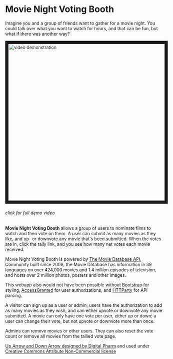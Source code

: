 # Movie Night Voting Booth
Imagine you and a group of friends want to gather for a movie night. You could talk over what you want to watch for hours, and that can be fun, but what if there was another way?

<a href='https://www.youtube.com/watch?v=IW968KKUFVg' target=_blank><img src='https://media.giphy.com/media/407ExqfEGikpJj1IQK/giphy.gif' 
alt="video demonstration" width="500" border="10" /></a>
###### *click for full demo video*

**Movie Night Voting Booth** allows a group of users to nominate films to watch and then vote on them. A user can submit as many movies as they like, and up- or downvote any movie that's been submitted. When the votes are in, click the tally link, and you see how many net votes each movie received.

Movie Night Voting Booth is powered by [The Movie Database API.](https://www.themoviedb.org/?language=en-US) Community built since 2008, the Movie Database has information in 39 languages on over 424,000 movies and 1.4 million episodes of television, and hosts over 2 million photos, posters and other images.

This webapp also would not have been possible without [Bootstrap](https://getbootstrap.com/) for styling, [AccessGranted](https://github.com/chaps-io/access-granted) for user authorizations, and [HTTParty](https://github.com/jnunemaker/httparty) for API parsing.

A visitor can sign up as a user or admin; users have the authorization to add as many movies as they wish, and can either upvote or downvote any movie submitted. A movie can only have one vote per user, either up or down; a user can change their vote, but not upvote or downvote more than once.

Admins can remove movies or other users. They can also reset the vote count or remove all movies from the tallied vote page.

[Up Arrow and Down Arrow designed by Digital Pharm](http://icongal.com/gallery/iconset/540/must_have/2) and used under [Creative Commons Attribute Non-Commercial license](https://creativecommons.org/licenses/by-nd/3.0/)

<!-- 
### Work in progress
A collection of users can submit what they want to watch for a movie night. Votes will be tallied for each movie, eventually returning the top movie.

Domain model:
users --< votes >-- movies

MVP: 
~~1. User will be able to submit as many movies as they wish.~~
  ~~* movies return user who submitted it~~
~~2. User will be able to up- or downvote a movie~~
~~3. votes will be tallied~~
~~4. List of movies returned, descending order of votes~~
~~5. can vote from movie show page (Eddie)~~

Stretch goals: 

~~* Movie knows which user submitted it~~  

~~* Created movies start with an upvote (Eddie)~~ 

~~* one vote per user per movie (Alex)~~ 

~~* movies aren't repeated: if another user submits a movie that's already on the list, it's an upvote for the existing movie (Eddie)~~

~~* have an admin or superuser, one who decides when the votes are tallied and can pick limitations, delete movie suggestions, etc. (Alex) (google rails multi role users?)~~
~~* pull movie show page info from API call: title, release year,~~ genres(?), ~~movie poster, overview~~
* Validations:

  ~~* A user must have a unique name~~
  * A movie must have a title and a submitter
  * A vote must have a user_id, movie_id, and a boolean value for :up
* limiting movie submissions by genre or MPAA rating or Rotten Tomatoes rating
~~* implement API search ~~
* votes are secret until list is returned
* clean up: remove routes and methods we don't want in final product

-->
